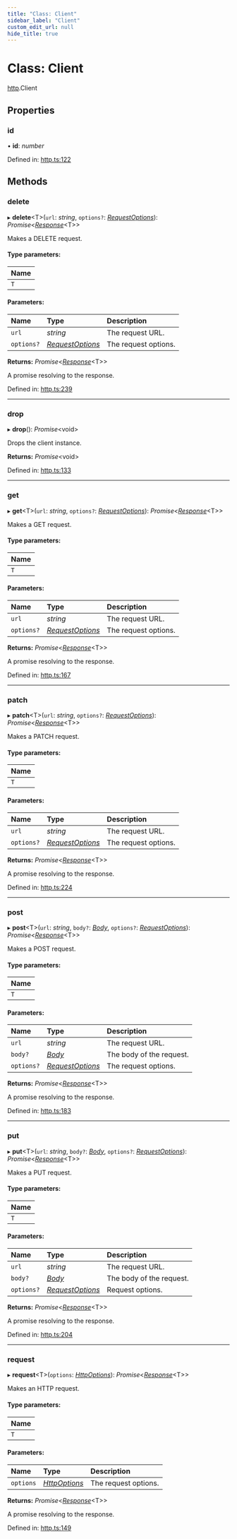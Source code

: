 ```yaml
---
title: "Class: Client"
sidebar_label: "Client"
custom_edit_url: null
hide_title: true
---
```


# Class: Client

[http](../modules/http.md).Client

## Properties

### id

• **id**: *number*

Defined in: [http.ts:122](https://github.com/tauri-apps/tauri/blob/a68b4ee8/tooling/api/src/http.ts#L122)

## Methods

### delete

▸ **delete**<T\>(`url`: *string*, `options?`: [*RequestOptions*](../modules/http.md#requestoptions)): *Promise*<[*Response*](../interfaces/http.response.md)<T\>\>

Makes a DELETE request.

#### Type parameters:

Name |
:------ |
`T` |

#### Parameters:

Name | Type | Description |
:------ | :------ | :------ |
`url` | *string* | The request URL.   |
`options?` | [*RequestOptions*](../modules/http.md#requestoptions) | The request options.   |

**Returns:** *Promise*<[*Response*](../interfaces/http.response.md)<T\>\>

A promise resolving to the response.

Defined in: [http.ts:239](https://github.com/tauri-apps/tauri/blob/a68b4ee8/tooling/api/src/http.ts#L239)

___

### drop

▸ **drop**(): *Promise*<void\>

Drops the client instance.

**Returns:** *Promise*<void\>

Defined in: [http.ts:133](https://github.com/tauri-apps/tauri/blob/a68b4ee8/tooling/api/src/http.ts#L133)

___

### get

▸ **get**<T\>(`url`: *string*, `options?`: [*RequestOptions*](../modules/http.md#requestoptions)): *Promise*<[*Response*](../interfaces/http.response.md)<T\>\>

Makes a GET request.

#### Type parameters:

Name |
:------ |
`T` |

#### Parameters:

Name | Type | Description |
:------ | :------ | :------ |
`url` | *string* | The request URL.   |
`options?` | [*RequestOptions*](../modules/http.md#requestoptions) | The request options.   |

**Returns:** *Promise*<[*Response*](../interfaces/http.response.md)<T\>\>

A promise resolving to the response.

Defined in: [http.ts:167](https://github.com/tauri-apps/tauri/blob/a68b4ee8/tooling/api/src/http.ts#L167)

___

### patch

▸ **patch**<T\>(`url`: *string*, `options?`: [*RequestOptions*](../modules/http.md#requestoptions)): *Promise*<[*Response*](../interfaces/http.response.md)<T\>\>

Makes a PATCH request.

#### Type parameters:

Name |
:------ |
`T` |

#### Parameters:

Name | Type | Description |
:------ | :------ | :------ |
`url` | *string* | The request URL.   |
`options?` | [*RequestOptions*](../modules/http.md#requestoptions) | The request options.   |

**Returns:** *Promise*<[*Response*](../interfaces/http.response.md)<T\>\>

A promise resolving to the response.

Defined in: [http.ts:224](https://github.com/tauri-apps/tauri/blob/a68b4ee8/tooling/api/src/http.ts#L224)

___

### post

▸ **post**<T\>(`url`: *string*, `body?`: [*Body*](http.body.md), `options?`: [*RequestOptions*](../modules/http.md#requestoptions)): *Promise*<[*Response*](../interfaces/http.response.md)<T\>\>

Makes a POST request.

#### Type parameters:

Name |
:------ |
`T` |

#### Parameters:

Name | Type | Description |
:------ | :------ | :------ |
`url` | *string* | The request URL.   |
`body?` | [*Body*](http.body.md) | The body of the request.   |
`options?` | [*RequestOptions*](../modules/http.md#requestoptions) | The request options.   |

**Returns:** *Promise*<[*Response*](../interfaces/http.response.md)<T\>\>

A promise resolving to the response.

Defined in: [http.ts:183](https://github.com/tauri-apps/tauri/blob/a68b4ee8/tooling/api/src/http.ts#L183)

___

### put

▸ **put**<T\>(`url`: *string*, `body?`: [*Body*](http.body.md), `options?`: [*RequestOptions*](../modules/http.md#requestoptions)): *Promise*<[*Response*](../interfaces/http.response.md)<T\>\>

Makes a PUT request.

#### Type parameters:

Name |
:------ |
`T` |

#### Parameters:

Name | Type | Description |
:------ | :------ | :------ |
`url` | *string* | The request URL.   |
`body?` | [*Body*](http.body.md) | The body of the request.   |
`options?` | [*RequestOptions*](../modules/http.md#requestoptions) | Request options.   |

**Returns:** *Promise*<[*Response*](../interfaces/http.response.md)<T\>\>

A promise resolving to the response.

Defined in: [http.ts:204](https://github.com/tauri-apps/tauri/blob/a68b4ee8/tooling/api/src/http.ts#L204)

___

### request

▸ **request**<T\>(`options`: [*HttpOptions*](../interfaces/http.httpoptions.md)): *Promise*<[*Response*](../interfaces/http.response.md)<T\>\>

Makes an HTTP request.

#### Type parameters:

Name |
:------ |
`T` |

#### Parameters:

Name | Type | Description |
:------ | :------ | :------ |
`options` | [*HttpOptions*](../interfaces/http.httpoptions.md) | The request options.   |

**Returns:** *Promise*<[*Response*](../interfaces/http.response.md)<T\>\>

A promise resolving to the response.

Defined in: [http.ts:149](https://github.com/tauri-apps/tauri/blob/a68b4ee8/tooling/api/src/http.ts#L149)
